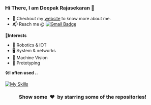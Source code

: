 

### Hi There, I am Deepak Rajasekaran 👋

- 🎯 Checkout my [website](deepakrajasekaran.github.io) to know more about me.
- 📬 Reach me @ [![Gmail Badge](https://img.shields.io/badge/-rajasekarand375@gmail.com-c14438?style=flat-square&logo=Gmail&logoColor=white&link=mailto:rajapsekarand375@gmail.com)](mailto:rajasekarand375@gmail.com)

🌟**Interests**

- 🦾 Robotics & IOT
- 🖥️ System & networks
- 🤖 Machine Vision
- 🔧 Prototyping


🛠️**I often used ..**

[![My Skills](https://skillicons.dev/icons?i=arduino,linux,git,shell,python,c++,ros,c,&perline=3)](https://skillicons.dev)

<div align="center">
    <h3 align="center">Show some &nbsp;❤️&nbsp; by starring some of the repositories!</h3>
</div>

